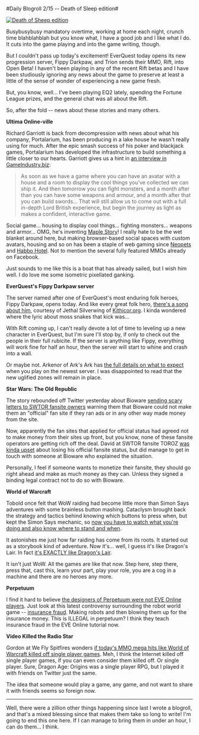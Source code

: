 #Daily Blogroll 2/15 -- Death of Sleep edition#

[![](http://westkarana.com/wp-content/uploads/2011/02/sheep.png "Death of Sheep edition")](http://westkarana.com/wp-content/uploads/2011/02/sheep.png)

Busybusybusy mandatory overtime, working at home each night, crunch time blahblahblah but you know what, I have a good job and I like what I do. It cuts into the game playing and into the game writing, though.

But I couldn't pass up today's excitement! EverQuest today opens its new progression server, Fippy Darkpaw, and Trion sends their MMO, Rift, into Open Beta! I haven't been playing in any of the recent Rift betas and I have been studiously ignoring any news about the game to preserve at least a little of the sense of wonder of experiencing a new game fresh.

But, you know, well... I've been playing EQ2 lately, spending the Fortune League prizes, and the general chat was all about the Rift.

So, after the fold -- news about these stories and many others.


**Ultima Online-ville**

Richard Garriott is back from decompression with news about what his company, Portalarium, has been producing in a lake house he wasn't really using for much. After the epic smash success of his poker and blackjack games, Portalarium has developed the infrastructure to build something a little closer to our hearts. Garriott gives us a hint in [an interview in GameIndustry.biz](http://www.gamesindustry.biz/articles/2011-02-14-portalariums-richard-garriott-interview):


> As soon as we have a game where you can have an avatar with a house and a room to display the cool things you've collected we can ship it. And then tomorrow you can fight monsters, and a month after than you can have some weapons and armour, and a month after that you can build swords... That will still allow us to come out with a full in-depth Lord British experience, but begin the journey as light as makes a confident, interactive game.



Social game... housing to display cool things... fighting monsters... weapons and armor... OMG, he's inventing [Maple Story](http://maplestory.nexon.net/)! I really hate to be the wet blanket around here, but making browser-based social spaces with custom avatars, housing and so on has been a staple of web gaming since [Neopets](http://www.neopets.com/) and [Habbo Hotel](http://www.habbo.com/). Not to mention the several fully featured MMOs already on Facebook.

Just sounds to me like this is a boat that has already sailed, but I wish him well. I do love me some isometric pixellated ganking.

**EverQuest's Fippy Darkpaw server**

The server named after one of EverQuest's most enduring folk heroes, Fippy Darkpaw, opens today. And like every great folk hero, [there's a song about him](http://kithicor.org/gaming-news/fippy/), courtesy of Jethal Silverwing of [Kithicor.org](http://kithicor.org/). I kinda wondered where the lyric about moss snakes that kick was...

With Rift coming up, I can't really devote a lot of time to leveling up a new character in EverQuest, but I'm sure I'll stop by, if only to check out the people in their full rubicite. If the server is anything like Fippy, everything will work fine for half an hour, then the server will start to whine and crash into a wall.

Or maybe not. Arkenor of Ark's Ark has [the full details on what to expect](http://www.arksark.org/blog/5003/what-we-know-about-how-fippy-darkpaws-progression-server-will-work/) when you play on the newest server. I was disappointed to read that the new uglified zones will remain in place.

**Star Wars: The Old Republic**

The story rebounded off Twitter yesterday about Bioware [sending scary letters to SWTOR fansite owners](http://www.killtenrats.com/2011/02/14/bioware-no-good-deed/) warning them that Bioware could not make them an "official" fan site if they ran ads or in any other way made money from the site.

Now, apparently the fan sites that applied for official status had agreed not to make money from their sites up front, but you know, none of these fansite operators are getting rich off the deal. David at SWTOR fansite TOROZ [was kinda upset](http://toroz.com.au/2011/02/the-fansite-conundrum/) about losing his official fansite status, but did manage to get in touch with someone at Bioware who explained the situation.

Personally, I feel if someone wants to monetize their fansite, they should go right ahead and make as much money as they can. Unless they signed a binding legal contract not to do so with Bioware.

**World of Warcraft**

Tobold once felt that WoW raiding had become little more than Simon Says adventures with some brainless button mashing. Cataclysm brought back the strategy and tactics behind knowing which buttons to press when, but kept the Simon Says mechanic, so [now you have to watch what you're doing and also know where to stand and when](http://tobolds.blogspot.com/2011/02/my-cataclysm-raid-plans.html).



It astonishes me just how far raiding has come from its roots. It started out as a storybook kind of adventure. Now it's... well, I guess it's like Dragon's Lair. In fact [it's EXACTLY like Dragon's Lair](http://en.wikipedia.org/wiki/Dragon's_Lair).

It isn't just WoW. All the games are like that now. Step here, step there, press that, cast this, learn your part, play your role, you are a cog in a machine and there are no heroes any more.

**Perpetuum**

I find it hard to believe [the designers of Perpetuum were not EVE Online players](http://www.eveonline.com/ingameboard.asp?a=topic&threadID=1305629). Just look at this latest controversy surrounding the robot world game -- [insurance fraud](http://massively.joystiq.com/2011/02/14/perpetuum-reels-from-robot-insurance-fraud/). Making robots and then blowing them up for the insurance money. This is ILLEGAL in perpetuum? I think they teach insurance fraud in the EVE Online tutorial now.

**Video Killed the Radio Star**

Gordon at We Fly Spitfires wonders [if today's MMO mega hits like World of Warcraft killed off single player games](http://blog.weflyspitfires.com/2011/02/13/have-mmos-affected-the-success-of-single-player-games/). Meh, I think the Internet killed off single player games, if you can even consider them killed off. Or single player. Sure, Dragon Age: Origins was a single player RPG, but I played it with friends on Twitter just the same.

The idea that someone would play a game, any game, and not want to share it with friends seems so foreign now.

---

Well, there were a zillion other things happening since last I wrote a blogroll, and that's a mixed blessing since that makes them take so long to write! I'm going to end this one here. If I can manage to bring them in under an hour, I can do them... I think.

